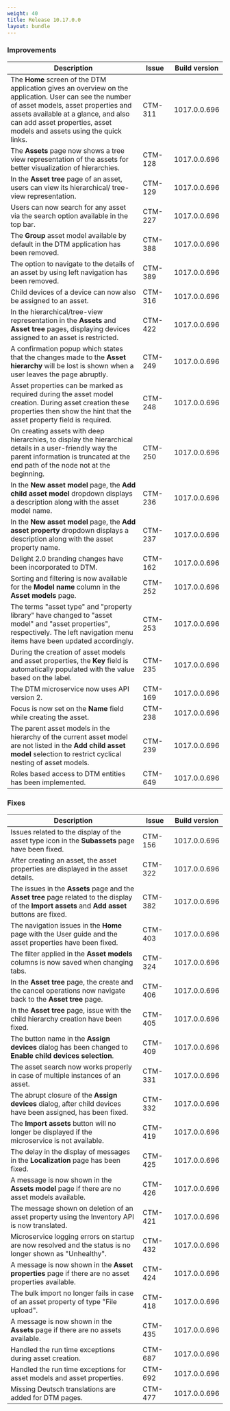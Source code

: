 ```yaml
---
weight: 40
title: Release 10.17.0.0
layout: bundle
---
```


### Improvements

<div><table ><colgroup>
<col style="width: 70%;"><col style="width: 15%;"></colgroup>
<thead><tr>
<th>
Description</th>
<th>
Issue</th>
<th>
Build version</th>
</tr>
</thead><tbody>

<tr>
<td>The <b>Home</b> screen of the DTM application gives an overview on the application. User can see the number of asset models, asset properties and assets available at a glance, and also can add asset properties, asset models and assets using the quick links.
<td>CTM-311</td>
<td>1017.0.0.696</td>
</tr>

<tr>
<td>The <b>Assets</b> page now shows a tree view representation of the assets for better visualization of hierarchies.</td>
<td>CTM-128</td>
<td>1017.0.0.696</td>
</tr>

<tr>
<td>In the <b>Asset tree</b> page of an asset, users can view its hierarchical/ tree-view representation.</td>
<td>CTM-129</td>
<td>1017.0.0.696</td>
</tr>

<tr>
<td>Users can now search for any asset via the search option available in the top bar.</td>
<td>CTM-227</td>
<td>1017.0.0.696</td>
</tr>

<tr>
<td>The <b>Group</b> asset model available by default in the DTM application has been removed.</td>
<td>CTM-388</td>
<td>1017.0.0.696</td>
</tr

<tr>
<td>The option to navigate to the details of an asset by using left navigation has been removed.</td>
<td>CTM-389</td>
<td>1017.0.0.696</td>
</tr

<tr>
<td>Child devices of a device can now also be assigned to an asset.</td>
<td>CTM-316</td>
<td>1017.0.0.696</td>
</tr>

<tr>
<td>In the hierarchical/tree-view representation in the <b>Assets</b> and <b>Asset tree</b> pages, displaying devices assigned to an asset is restricted.</td>
<td>CTM-422</td>
<td>1017.0.0.696</td>
</tr>

<tr>
<td>A confirmation popup which states that the changes made to the <b>Asset hierarchy</b> will be lost is shown when a user leaves the page abruptly.</td>
<td>CTM-249</td>
<td>1017.0.0.696</td>
</tr>

<tr>
<td>Asset properties can be marked as required during the asset model creation. During asset creation these properties then show the hint that the asset property field is required.</td>
<td>CTM-248</td>
<td>1017.0.0.696</td>
</tr>

<tr>
<td>On creating assets with deep hierarchies, to display the hierarchical details in a user-friendly way the parent information is truncated at the end path of the node not at the beginning.</td>
<td>CTM-250</td>
<td>1017.0.0.696</td>
</tr>

<tr>
<td>In the <b>New asset model</b> page, the <b>Add child asset model</b> dropdown displays a description along with the asset model name.</td>
<td>CTM-236</td>
<td>1017.0.0.696</td>
</tr>

<tr>
<td>In the <b>New asset model</b> page, the <b>Add asset property</b> dropdown displays a description along with the asset property name.</td>
<td>CTM-237</td>
<td>1017.0.0.696</td>
</tr>

<tr>
<td>Delight 2.0 branding changes have been incorporated to DTM.</td>
<td>CTM-162</td>
<td>1017.0.0.696</td>
</tr>

<tr>
<td>Sorting and filtering is now available for the <b>Model name</b> column in the <b>Asset models</b> page.</td>
<td>CTM-252</td>
<td>1017.0.0.696</td>
</tr>

<tr>
<td>The terms "asset type" and "property library" have changed to "asset model" and "asset properties", respectively. The left navigation menu items have been updated accordingly.</td>
<td>CTM-253</td>
<td>1017.0.0.696</td>
</tr>

<tr>
<td>During the creation of asset models and asset properties, the <b>Key</b> field is automatically populated with the value based on the label.</td>
<td>CTM-235</td>
<td>1017.0.0.696</td>
</tr>

<tr>
<td>The DTM microservice now uses API version 2.</td>
<td>CTM-169</td>
<td>1017.0.0.696</td>
</tr>

<tr>
<td>Focus is now set on the <b>Name</b> field while creating the asset.</td>
<td>CTM-238</td>
<td>1017.0.0.696</td>
</tr>

<tr>
<td>The parent asset models in the hierarchy of the current asset model are not listed in the <b>Add child asset model</b> selection to restrict cyclical nesting of asset models.</td>
<td>CTM-239</td>
<td>1017.0.0.696</td>
</tr>

<tr>
<td>Roles based access to DTM entities has been implemented. </td>
<td>CTM-649</td>
<td>1017.0.0.696</td>
</tr>

</tbody></table></div>

### Fixes

<div><table ><colgroup>
<col style="width: 70%;"><col style="width: 15%;"></colgroup>
<thead><tr>
<th>
Description</th>
<th>
Issue</th>
<th>
Build version</th>
</tr>
</thead><tbody>

<tr>
<td>Issues related to the display of the asset type icon in the <b>Subassets</b> page have been fixed.</td>
<td>CTM-156</td>
<td>1017.0.0.696</td>
</tr>

<tr>
<td>After creating an asset, the asset properties are displayed in the asset details.</td>
<td>CTM-322</td>
<td>1017.0.0.696</td>
</tr>

<tr>
<td>The issues in the <b>Assets</b> page and the <b>Asset tree</b> page related to the display of the <b>Import assets</b> and <b>Add asset</b> buttons are fixed.</td>
<td>CTM-382</td>
<td>1017.0.0.696</td>
</tr>

<tr>
<td>The navigation issues in the <b>Home</b> page with the User guide and the asset properties have been fixed. </td>
<td>CTM-403</td>
<td>1017.0.0.696</td>
</tr>

<tr>
<td>The filter applied in the <b>Asset models</b> columns is now saved when changing tabs.</td>
<td>CTM-324</td>
<td>1017.0.0.696</td>
</tr>

<tr>
<td>In the <b>Asset tree</b> page, the create and the cancel operations now navigate back to the <b>Asset tree</b> page.</td>
<td>CTM-406</td>
<td>1017.0.0.696</td>
</tr>

<tr>
<td>In the <b>Asset tree</b> page, issue with the child hierarchy creation have been fixed.</td>
<td>CTM-405</td>
<td>1017.0.0.696</td>
</tr>

<tr>
<td>The button name in the <b>Assign devices</b> dialog has been changed to <b>Enable child devices selection</b>.</td>
<td>CTM-409</td>
<td>1017.0.0.696</td>
</tr>

<tr>
<td>The asset search now works properly in case of multiple instances of an asset.</td>
<td>CTM-331</td>
<td>1017.0.0.696</td>
</tr>

<tr>
<td>The abrupt closure of the <b>Assign devices</b> dialog, after child devices have been assigned, has been fixed.</td>
<td>CTM-332</td>
<td>1017.0.0.696</td>
</tr>

<tr>
<td>The <b>Import assets</b> button will no longer be displayed if the microservice is not available.</td>
<td>CTM-419</td>
<td>1017.0.0.696</td>
</tr>

<tr>
<td>The delay in the display of messages in the <b>Localization</b> page has been fixed.</td>
<td>CTM-425</td>
<td>1017.0.0.696</td>
</tr>

<tr>
<td>A message is now shown in the <b>Assets model</b> page if there are no asset models available.</td>
<td>CTM-426</td>
<td>1017.0.0.696</td>
</tr>

<tr>
<td>The message shown on deletion of an asset property using the Inventory API is now translated.</td>
<td>CTM-421</td>
<td>1017.0.0.696</td>
</tr>

<tr>
<td>Microservice logging errors on startup are now resolved and the status is no longer shown as "Unhealthy".</td>
<td>CTM-432</td>
<td>1017.0.0.696</td>
</tr>

<tr>
<td>A message is now shown in the <b>Asset properties</b> page if there are no asset properties available.</td>
<td>CTM-424</td>
<td>1017.0.0.696</td>
</tr>

<tr>
<td>The bulk import no longer fails in case of an asset property of type "File upload".</td>
<td>CTM-418</td>
<td>1017.0.0.696</td>
</tr>

<tr>
<td>A message is now shown in the <b>Assets</b> page if there are no assets available.</td>
<td>CTM-435</td>
<td>1017.0.0.696</td>
</tr>

<tr>
<td>Handled the run time exceptions during asset creation.</td>
<td>CTM-687</td>
<td>1017.0.0.696</td>
</tr>

<tr>
<td>Handled the run time exceptions for asset models and asset properties.</td>
<td>CTM-692</td>
<td>1017.0.0.696</td>
</tr>

<tr>
<td>Missing Deutsch translations are added for DTM pages.</td>
<td>CTM-477</td>
<td>1017.0.0.696</td>
</tr>

</tbody></table></div>
